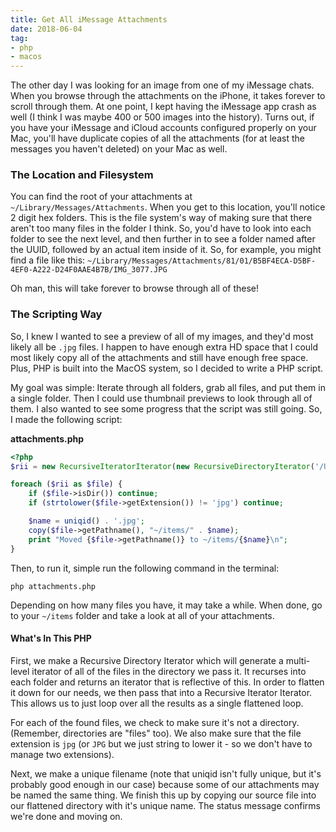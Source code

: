 ```yaml
---
title: Get All iMessage Attachments
date: 2018-06-04
tag:
- php
- macos
---
```

The other day I was looking for an image from one of my iMessage chats.  When you browse through the attachments on the iPhone, it takes forever to scroll through them. At one point, I kept having the iMessage app crash as well (I think I was maybe 400 or 500 images into the history).  Turns out, if you have your iMessage and iCloud accounts configured properly on your Mac, you'll have duplicate copies of all the attachments (for at least the messages you haven't deleted) on your Mac as well.

<!--more-->

### The Location and Filesystem

You can find the root of your attachments at `~/Library/Messages/Attachments`.  When you get to this location, you'll notice 2 digit hex folders.  This is the file system's way of making sure that there aren't too many files in the folder I think.  So, you'd have to look into each folder to see the next level, and then further in to see a folder named after the UUID, followed by an actual item inside of it.  So, for example, you might find a file like this: `~/Library/Messages/Attachments/81/01/B5BF4ECA-D5BF-4EF0-A222-D24F0AAE4B7B/IMG_3077.JPG`

Oh man, this will take forever to browse through all of these!

### The Scripting Way

So, I knew I wanted to see a preview of all of my images, and they'd most likely all be `.jpg` files. I happen to have enough extra HD space that I could most likely copy all of the attachments and still have enough free space.  Plus, PHP is built into the MacOS system, so I decided to write a PHP script.

My goal was simple: Iterate through all folders, grab all files, and put them in a single folder.  Then I could use thumbnail previews to look through all of them.  I also wanted to see some progress that the script was still going.  So, I made the following script:

**attachments.php**
```php
<?php
$rii = new RecursiveIteratorIterator(new RecursiveDirectoryIterator('/Users/aaron/Library/Messages/Attachments/'));

foreach ($rii as $file) {
    if ($file->isDir()) continue;
    if (strtolower($file->getExtension()) != 'jpg') continue;

    $name = uniqid() . '.jpg';
    copy($file->getPathname(), "~/items/" . $name);
    print "Moved {$file->getPathname()} to ~/items/{$name}\n";
}
```

Then, to run it, simple run the following command in the terminal:

`php attachments.php`

Depending on how many files you have, it may take a while.  When done, go to your `~/items` folder and take a look at all of your attachments.

#### What's In This PHP

First, we make a Recursive Directory Iterator which will generate a multi-level iterator of all of the files in the directory we pass it. It recurses into each folder and returns an iterator that is reflective of this.  In order to flatten it down for our needs, we then pass that into a Recursive Iterator Iterator.  This allows us to just loop over all the results as a single flattened loop.

For each of the found files, we check to make sure it's not a directory.  (Remember, directories are "files" too).  We also make sure that the file extension is `jpg` (or `JPG` but we just string to lower it - so we don't have to manage two extensions). 

Next, we make a unique filename (note that uniqid isn't fully unique, but it's probably good enough in our case) because some of our attachments may be named the same thing.  We finish this up by copying our source file into our flattened directory with it's unique name.  The status message confirms we're done and moving on.